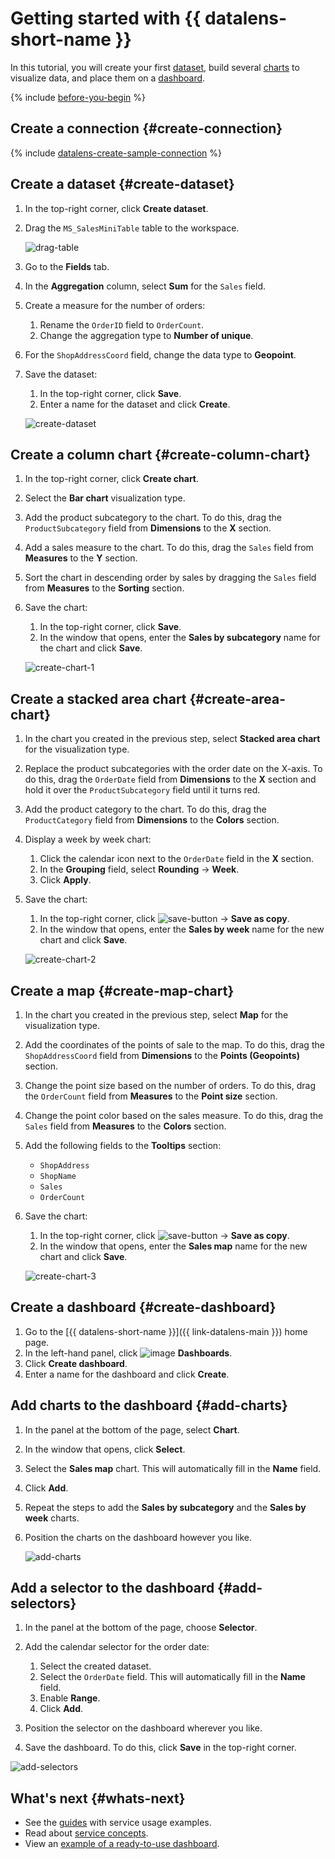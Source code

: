 # Getting started with {{ datalens-short-name }}



In this tutorial, you will create your first [dataset](concepts/dataset/index.md), build several [charts](concepts/chart/index.md) to visualize data, and place them on a [dashboard](concepts/dashboard.md).



{% include [before-you-begin](../_tutorials/includes/before-you-begin-datalens.md) %}


## Create a connection {#create-connection}

{% include [datalens-create-sample-connection](../_includes/datalens/operations/datalens-create-sample-connection.md) %}

## Create a dataset {#create-dataset}

1. In the top-right corner, click **Create dataset**.


1. Drag the `MS_SalesMiniTable` table to the workspace.

   ![drag-table](../_assets/datalens/quickstart/02-drag-table.png)

1. Go to the **Fields** tab.


1. In the **Aggregation** column, select **Sum** for the `Sales` field.
1. Create a measure for the number of orders:

   1. Rename the `OrderID` field to `OrderCount`.
   1. Change the aggregation type to **Number of unique**.
1. For the `ShopAddressCoord` field, change the data type to **Geopoint**.
1. Save the dataset:

   1. In the top-right corner, click **Save**.
   1. Enter a name for the dataset and click **Create**.

   ![create-dataset](../_assets/datalens/quickstart/03-create-dataset.png)

## Create a column chart {#create-column-chart}

1. In the top-right corner, click **Create chart**.
1. Select the **Bar chart** visualization type.
1. Add the product subcategory to the chart. To do this, drag the `ProductSubcategory` field from **Dimensions** to the **X** section.
1. Add a sales measure to the chart. To do this, drag the `Sales` field from **Measures** to the **Y** section.
1. Sort the chart in descending order by sales by dragging the `Sales` field from **Measures** to the **Sorting** section.
1. Save the chart:

   1. In the top-right corner, click **Save**.
   1. In the window that opens, enter the **Sales by subcategory** name for the chart and click **Save**.

   ![create-chart-1](../_assets/datalens/quickstart/04-create-column-chart.png)

## Create a stacked area chart {#create-area-chart}

1. In the chart you created in the previous step, select **Stacked area chart** for the visualization type.
1. Replace the product subcategories with the order date on the X-axis. To do this, drag the `OrderDate` field from **Dimensions** to the **X** section and hold it over the `ProductSubcategory` field until it turns red.
1. Add the product category to the chart. To do this, drag the `ProductCategory` field from **Dimensions** to the **Colors** section.
1. Display a week by week chart:

   1. Click the calendar icon next to the `OrderDate` field in the **X** section.
   1. In the **Grouping** field, select **Rounding** → **Week**.
   1. Click **Apply**.

1. Save the chart:

   1. In the top-right corner, click ![save-button](../_assets/datalens/save-button.svg) → **Save as copy**.
   1. In the window that opens, enter the **Sales by week** name for the new chart and click **Save**.

   ![create-chart-2](../_assets/datalens/quickstart/05-create-area-chart.png)

## Create a map {#create-map-chart}

1. In the chart you created in the previous step, select **Map** for the visualization type.
1. Add the coordinates of the points of sale to the map. To do this, drag the `ShopAddressCoord` field from **Dimensions** to the **Points (Geopoints)** section.
1. Change the point size based on the number of orders. To do this, drag the `OrderCount` field from **Measures** to the **Point size** section.
1. Change the point color based on the sales measure. To do this, drag the `Sales` field from **Measures** to the **Colors** section.
1. Add the following fields to the **Tooltips** section:

   * `ShopAddress`
   * `ShopName`
   * `Sales`
   * `OrderCount`
1. Save the chart:

   1. In the top-right corner, click ![save-button](../_assets/datalens/save-button.svg) → **Save as copy**.
   1. In the window that opens, enter the **Sales map** name for the new chart and click **Save**.

   ![create-chart-3](../_assets/datalens/quickstart/06-create-map-chart.png)


## Create a dashboard {#create-dashboard}

1. Go to the [{{ datalens-short-name }}]({{ link-datalens-main }}) home page.
1. In the left-hand panel, click ![image](../_assets/datalens/dashboard-0523.svg) **Dashboards**.
1. Click **Create dashboard**.
1. Enter a name for the dashboard and click **Create**.

## Add charts to the dashboard {#add-charts}


1. In the panel at the bottom of the page, select **Chart**.
1. In the window that opens, click **Select**.
1. Select the **Sales map** chart. This will automatically fill in the **Name** field.
1. Click **Add**.
1. Repeat the steps to add the **Sales by subcategory** and the **Sales by week** charts.
1. Position the charts on the dashboard however you like.

   ![add-charts](../_assets/datalens/quickstart/07-add-charts.png)

## Add a selector to the dashboard {#add-selectors}

1. In the panel at the bottom of the page, choose **Selector**.
1. Add the calendar selector for the order date:

   1. Select the created dataset.
   1. Select the `OrderDate` field. This will automatically fill in the **Name** field.
   1. Enable **Range**.
   1. Click **Add**.

1. Position the selector on the dashboard wherever you like.


1. Save the dashboard. To do this, click **Save** in the top-right corner.


![add-selectors](../_assets/datalens/quickstart/08-add-selectors.png)



## What's next {#whats-next}

* See the [guides](tutorials/index.md) with service usage examples.
* Read about [service concepts](./concepts/index.md).
* View an [example of a ready-to-use dashboard](https://datalens.yandex/9fms9uae7ip02).

